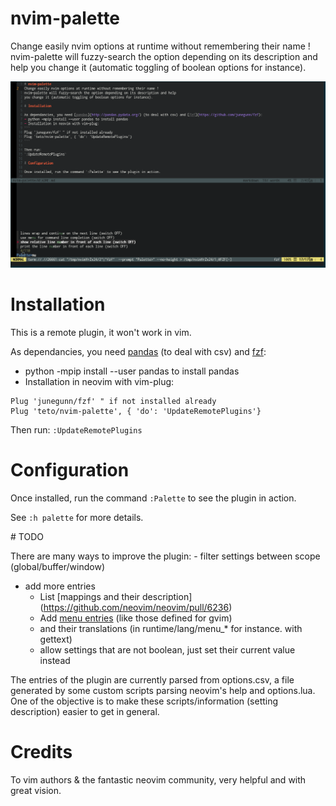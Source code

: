 # nvim-palette

Change easily nvim options at runtime without remembering their name !
nvim-palette will fuzzy-search the option depending on its description and help
you change it (automatic toggling of boolean options for instance).

![Readme](./screen.png)


# Installation

This is a remote plugin, it won't work in vim.

As dependancies, you need [pandas](http://pandas.pydata.org/) (to deal with csv) and [fzf](https://github.com/junegunn/fzf):
- python -mpip install --user pandas to install pandas 
- Installation in neovim with vim-plug:
```
Plug 'junegunn/fzf' " if not installed already 
Plug 'teto/nvim-palette', { 'do': 'UpdateRemotePlugins'}
```

Then run:
`:UpdateRemotePlugins`

# Configuration

Once installed, run the command `:Palette` to see the plugin in action.

See `:h palette` for more details.


# TODO

There are many ways to improve the plugin:
 - filter settings between scope (global/buffer/window)
 - add more entries
 	- List [mappings and their description] (https://github.com/neovim/neovim/pull/6236)
	- Add [menu entries](https://github.com/vim/vim/issues/1563) (like those defined for gvim)
	- and their translations (in runtime/lang/menu_\* for instance. with gettext)
	- allow settings that are not boolean, just set their current value instead


The entries of the plugin are currently parsed from options.csv, a file generated by some custom scripts parsing neovim's help and options.lua.
One of the objective is to make these scripts/information (setting description) 
	easier to get in general.

# Credits

To vim authors & the fantastic neovim community, very helpful and with great
vision.
